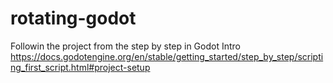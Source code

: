 # rotating-godot
Followin the project from the step by step in Godot Intro https://docs.godotengine.org/en/stable/getting_started/step_by_step/scripting_first_script.html#project-setup
